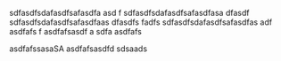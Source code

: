 sdfasdfsdafasdfsafasdfa
asd
f
sdfasdfsdafasdfsafasdfasa
dfasdf
sdfasdfsdafasdfsafasdfaas
dfasdfs
fadfs
sdfasdfsdafasdfsafasdfas
adf
asdfafs
f
asdfafsasdf
a
sdfa
asdfafs

asdfafssasaSA
asdfafsasdfd
sdsaads